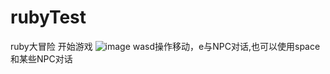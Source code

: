 # rubyTest
ruby大冒险
开始游戏
![image](https://user-images.githubusercontent.com/94524168/236860817-c4d48a60-5631-429a-8199-30fccc9b555b.png)
wasd操作移动，e与NPC对话,也可以使用space和某些NPC对话
